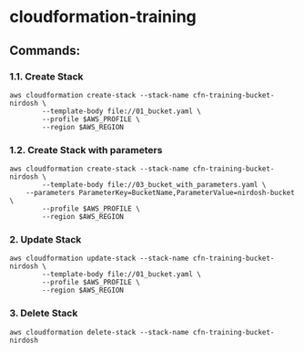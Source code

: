 # cloudformation-training

## Commands:
### 1.1. Create Stack
```
aws cloudformation create-stack --stack-name cfn-training-bucket-nirdosh \
		--template-body file://01_bucket.yaml \
		--profile $AWS_PROFILE \
		--region $AWS_REGION
```

### 1.2. Create Stack with parameters
```
aws cloudformation create-stack --stack-name cfn-training-bucket-nirdosh \
		--template-body file://03_bucket_with_parameters.yaml \
    --parameters ParameterKey=BucketName,ParameterValue=nirdosh-bucket \
		--profile $AWS_PROFILE \
		--region $AWS_REGION
```

### 2. Update Stack
```
aws cloudformation update-stack --stack-name cfn-training-bucket-nirdosh \
		--template-body file://01_bucket.yaml \
		--profile $AWS_PROFILE \
		--region $AWS_REGION
```

### 3. Delete Stack
```
aws cloudformation delete-stack --stack-name cfn-training-bucket-nirdosh
```
